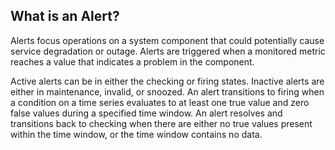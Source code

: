 ## What is an Alert?

Alerts focus operations on a system component that could potentially cause service degradation or outage. Alerts are
triggered when a monitored metric reaches a value that indicates a problem in the component.

Active alerts can be in either the checking or firing states. Inactive alerts are either in maintenance,
invalid, or snoozed. An alert transitions to firing when a condition on a time series evaluates to at least
one true value and zero false values during a specified time window. An alert resolves and transitions back to checking
when there are either no true values present within the time window, or the time window contains no data.
